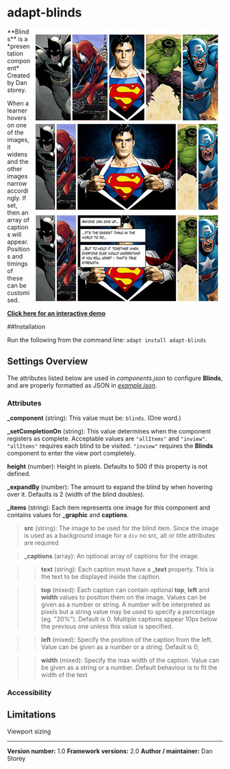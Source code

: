 # adapt-blinds

<img align="right" src="https://raw.githubusercontent.com/danielstorey/adapt-resources/master/blinds-demo.jpg" alt="blinds in action">
**Blinds** is a *presentation component* Created by Dan storey.

When a learner hovers on one of the images, it widens and the other images narrow accordingly. If set, then an array of captions will appear. Positions and timings of these can be customised.

[**Click here for an interactive demo**](https://danielstorey.github.io/adapt-demo-course/#/id/co-main)

##Installation

Run the following from the command line: `adapt install adapt-blinds`

## Settings Overview

The attributes listed below are used in *components.json* to configure **Blinds**, and are properly formatted as JSON in [*example.json*](https://github.com/danielstorey/adapt-blinds/example.json).

### Attributes

**_component** (string): This value must be: `blinds`. (One word.)

**_setCompletionOn** (string): This value determines when the component registers as complete. Acceptable values are `"allItems"` and `"inview"`. `"allItems"` requires each blind to be visited. `"inview"` requires the **Blinds** component to enter the view port completely.

**height** (number): Height in pixels. Defaults to 500 if this property is not defined.

**_expandBy** (number): The amount to expand the blind by when hovering over it. Defaults is 2 (width of the blind doubles).

**_items** (string): Each item represents one image for this component and contains values for **_graphic** and **captions**.

>**src** (string): The image to be used for the blind item. Since the image is used as a background image for a `div` no src, alt or title attributes are required

>**_captions** (array): An optional array of captions for the image.

>>**text** (string): Each caption must have a **_text** property. This is the text to be displayed inside the caption.

>>**top** (mixed): Each caption can contain optional **top**, **left** and **width** values to position them on the image. Values can be given as a number or string. A number will be interpreted as pixels but a string value may be used to specify a percentage (eg. "20%"). Default is 0. Multiple captions appear 10px below the previous one unless this value is specified.

>>**left** (mixed): Specify the position of the caption from the left. Value can be given as a number or a string. Default is 0;

>>**width** (mixed): Specify the max width of the caption. Value can be given as a string or a number. Default behaviour is to fit the width of the text

### Accessibility



## Limitations

Viewport sizing

----------------------------
**Version number:**  1.0
**Framework versions:**  2.0
**Author / maintainer:** Dan Storey
